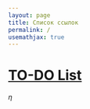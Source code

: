 ```yaml
---
layout: page
title: Список ссылок
permalink: /
usemathjax: true
---
```

# [TO-DO List](/lab_journal/to-do_list/)
$\eta$